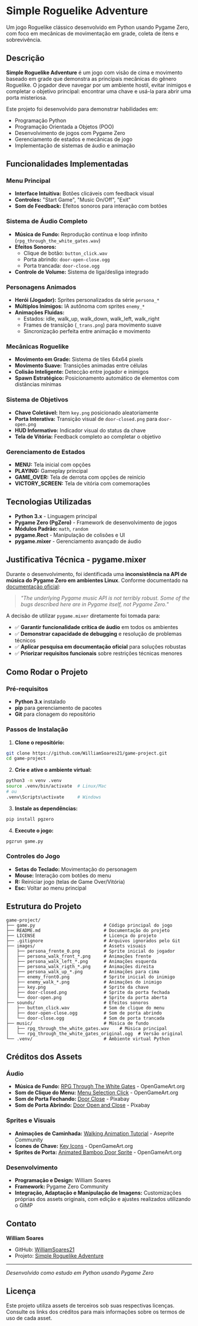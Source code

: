 # Simple Roguelike Adventure

Um jogo Roguelike clássico desenvolvido em Python usando Pygame Zero, com foco em mecânicas de movimentação em grade, coleta de itens e sobrevivência.

## Descrição

**Simple Roguelike Adventure** é um jogo com visão de cima e movimento baseado em grade que demonstra as principais mecânicas do gênero Roguelike. O jogador deve navegar por um ambiente hostil, evitar inimigos e completar o objetivo principal: encontrar uma chave e usá-la para abrir uma porta misteriosa.

Este projeto foi desenvolvido para demonstrar habilidades em:
- Programação Python
- Programação Orientada a Objetos (POO)
- Desenvolvimento de jogos com Pygame Zero
- Gerenciamento de estados e mecânicas de jogo
- Implementação de sistemas de áudio e animação

## Funcionalidades Implementadas

### Menu Principal
- **Interface Intuitiva:** Botões clicáveis com feedback visual
- **Controles:** "Start Game", "Music On/Off", "Exit"
- **Som de Feedback:** Efeitos sonoros para interação com botões

### Sistema de Áudio Completo
- **Música de Fundo:** Reprodução contínua e loop infinito (`rpg_through_the_white_gates.wav`)
- **Efeitos Sonoros:**
  - Clique de botão: `button_click.wav`
  - Porta abrindo: `door-open-close.ogg`
  - Porta trancada: `door-close.ogg`
- **Controle de Volume:** Sistema de liga/desliga integrado

### Personagens Animados
- **Herói (Jogador):** Sprites personalizados da série `persona_*`
- **Múltiplos Inimigos:** IA autônoma com sprites `enemy_*`
- **Animações Fluidas:**
  - Estados: idle, walk_up, walk_down, walk_left, walk_right
  - Frames de transição (`_trans.png`) para movimento suave
  - Sincronização perfeita entre animação e movimento

### Mecânicas Roguelike
- **Movimento em Grade:** Sistema de tiles 64x64 pixels
- **Movimento Suave:** Transições animadas entre células
- **Colisão Inteligente:** Detecção entre jogador e inimigos
- **Spawn Estratégico:** Posicionamento automático de elementos com distâncias mínimas

### Sistema de Objetivos
- **Chave Coletável:** Item `key.png` posicionado aleatoriamente
- **Porta Interativa:** Transição visual de `door-closed.png` para `door-open.png`
- **HUD Informativo:** Indicador visual do status da chave
- **Tela de Vitória:** Feedback completo ao completar o objetivo

### Gerenciamento de Estados
- **MENU:** Tela inicial com opções
- **PLAYING:** Gameplay principal
- **GAME_OVER:** Tela de derrota com opções de reinício
- **VICTORY_SCREEN:** Tela de vitória com comemorações

## Tecnologias Utilizadas

- **Python 3.x** - Linguagem principal
- **Pygame Zero (PgZero)** - Framework de desenvolvimento de jogos
- **Módulos Padrão:** `math`, `random`
- **pygame.Rect** - Manipulação de colisões e UI
- **pygame.mixer** - Gerenciamento avançado de áudio

## Justificativa Técnica - pygame.mixer

Durante o desenvolvimento, foi identificada uma **inconsistência na API de música do Pygame Zero em ambientes Linux**. Conforme documentado na [documentação oficial](https://pygame-zero.readthedocs.io/en/stable/builtins.html#music):

> *"The underlying Pygame music API is not terribly robust. Some of the bugs described here are in Pygame itself, not Pygame Zero."*

A decisão de utilizar `pygame.mixer` diretamente foi tomada para:
- ✅ **Garantir funcionalidade crítica de áudio** em todos os ambientes
- ✅ **Demonstrar capacidade de debugging** e resolução de problemas técnicos
- ✅ **Aplicar pesquisa em documentação oficial** para soluções robustas
- ✅ **Priorizar requisitos funcionais** sobre restrições técnicas menores

## Como Rodar o Projeto

### Pré-requisitos
- **Python 3.x** instalado
- **pip** para gerenciamento de pacotes
- **Git** para clonagem do repositório

### Passos de Instalação

1. **Clone o repositório:**
```bash
git clone https://github.com/WilliamSoares21/game-project.git
cd game-project
```

2. **Crie e ative o ambiente virtual:**
```bash
python3 -m venv .venv
source .venv/bin/activate  # Linux/Mac
# ou
.venv\Scripts\activate     # Windows
```

3. **Instale as dependências:**
```bash
pip install pgzero
```

4. **Execute o jogo:**
```bash
pgzrun game.py
```

### Controles do Jogo
- **Setas do Teclado:** Movimentação do personagem
- **Mouse:** Interação com botões do menu
- **R:** Reiniciar jogo (telas de Game Over/Vitória)
- **Esc:** Voltar ao menu principal

## Estrutura do Projeto

```
game-project/
├── game.py                          # Código principal do jogo
├── README.md                        # Documentação do projeto
├── LICENSE                          # Licença do projeto
├── .gitignore                       # Arquivos ignorados pelo Git
├── images/                          # Assets visuais
│   ├── persona_frente_0.png         # Sprite inicial do jogador
│   ├── persona_walk_front_*.png     # Animações frente
│   ├── persona_walk_left_*.png      # Animações esquerda
│   ├── persona_walk_rigth_*.png     # Animações direita
│   ├── persona_walk_up_*.png        # Animações para cima
│   ├── enemy_front0.png             # Sprite inicial do inimigo
│   ├── enemy_walk_*.png             # Animações do inimigo
│   ├── key.png                      # Sprite da chave
│   ├── door-closed.png              # Sprite da porta fechada
│   └── door-open.png                # Sprite da porta aberta
├── sounds/                          # Efeitos sonoros
│   ├── button_click.wav             # Som de clique do menu
│   ├── door-open-close.ogg          # Som de porta abrindo
│   └── door-close.ogg               # Som de porta trancada
├── music/                           # Música de fundo
│   ├── rpg_through_the_white_gates.wav    # Música principal
│   └── rpg_through_the_white_gates_original.ogg  # Versão original
└── .venv/                           # Ambiente virtual Python
```

## Créditos dos Assets

### Áudio
- **Música de Fundo:** [RPG Through The White Gates](https://opengameart.org/content/rpgthroughthewhitegates) - OpenGameArt.org
- **Som de Clique do Menu:** [Menu Selection Click](https://opengameart.org/content/menu-selection-click) - OpenGameArt.org
- **Som de Porta Fechando:** [Door Close](https://pixabay.com/sound-effects/door-close-79921/) - Pixabay
- **Som de Porta Abrindo:** [Door Open and Close](https://pixabay.com/sound-effects/door-open-close-45475/) - Pixabay

### Sprites e Visuais
- **Animações de Caminhada:** [Walking Animation Tutorial](https://community.aseprite.org/t/still-learning-or-trying-to-learn-to-do-walking-animation) - Aseprite Community
- **Ícones de Chave:** [Key Icons](https://opengameart.org/content/key-icons) - OpenGameArt.org
- **Sprites de Porta:** [Animated Bamboo Door Sprite](https://opengameart.org/content/animated-bamboo-door-sprite) - OpenGameArt.org

### Desenvolvimento
- **Programação e Design:** William Soares
- **Framework:** Pygame Zero Community  
- **Integração, Adaptação e Manipulação de Imagens:** Customizações próprias dos assets originais, com edição e ajustes realizados utilizando o GIMP

## Contato

**William Soares**
- GitHub: [WilliamSoares21](https://github.com/WilliamSoares21)
- Projeto: [Simple Roguelike Adventure](https://github.com/WilliamSoares21/game-project)

---

*Desenvolvido como estudo em Python usando Pygame Zero*

## Licença

Este projeto utiliza assets de terceiros sob suas respectivas licenças. Consulte os links dos créditos para mais informações sobre os termos de uso de cada asset.
